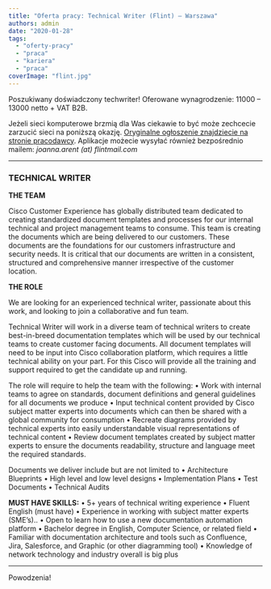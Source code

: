 ```yaml
---
title: "Oferta pracy: Technical Writer (Flint) – Warszawa"
authors: admin
date: "2020-01-28"
tags:
  - "oferty-pracy"
  - "praca"
  - "kariera"
  - "praca"
coverImage: "flint.jpg"
---
```


Poszukiwany doświadczony techwriter! Oferowane wynagrodzenie: 11000 – 13000
netto + VAT B2B.

<!--truncate-->

Jeżeli sieci komputerowe brzmią dla Was ciekawie to być może zechcecie zarzucić
sieci na poniższą okazję.
[Oryginalne ogłoszenie znajdziecie na stronie pracodawcy](https://apply.flint-international.com/vacancies/vacancy-technical-writer-161963-31.html).
Aplikacje możecie wysyłać również bezpośrednio mailem: _joanna.arent (at)
flintmail.com_

---

### TECHNICAL WRITER

**THE TEAM**

Cisco Customer Experience has globally distributed team dedicated to creating
standardized document templates and processes for our internal technical and
project management teams to consume. This team is creating the documents which
are being delivered to our customers. These documents are the foundations for
our customers infrastructure and security needs. It is critical that our
documents are written in a consistent, structured and comprehensive manner
irrespective of the customer location.

**THE ROLE**

We are looking for an experienced technical writer, passionate about this work,
and looking to join a collaborative and fun team.

Technical Writer will work in a diverse team of technical writers to create
best-in-breed documentation templates which will be used by our technical teams
to create customer facing documents. All document templates will need to be
input into Cisco collaboration platform, which requires a little technical
ability on your part. For this Cisco will provide all the training and support
required to get the candidate up and running.

The role will require to help the team with the following: • Work with internal
teams to agree on standards, document definitions and general guidelines for all
documents we produce • Input technical content provided by Cisco subject matter
experts into documents which can then be shared with a global community for
consumption • Recreate diagrams provided by technical experts into easily
understandable visual representations of technical content • Review document
templates created by subject matter experts to ensure the documents readability,
structure and language meet the required standards.

Documents we deliver include but are not limited to • Architecture Blueprints •
High level and low level designs • Implementation Plans • Test Documents •
Technical Audits

**MUST HAVE SKILLS:** • 5+ years of technical writing experience • Fluent
English (must have) • Experience in working with subject matter experts
(SME’s).. • Open to learn how to use a new documentation automation platform •
Bachelor degree in English, Computer Science, or related field • Familiar with
documentation architecture and tools such as Confluence, Jira, Salesforce, and
Graphic (or other diagramming tool) • Knowledge of network technology and
industry overall is big plus

---

Powodzenia!
